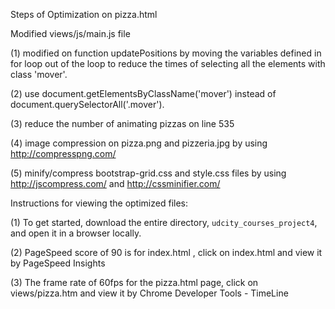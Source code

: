 Steps of Optimization on pizza.html

Modified views/js/main.js file

(1) modified on function updatePositions by moving the variables defined in for loop out of the loop to reduce the times of selecting all the elements with class 'mover'.

(2) use document.getElementsByClassName('mover') instead of document.querySelectorAll('.mover').

(3) reduce the number of animating pizzas on line 535

(4) image compression on  pizza.png and pizzeria.jpg by using http://compresspng.com/

(5) minify/compress bootstrap-grid.css and style.css files by using http://jscompress.com/ and http://cssminifier.com/


Instructions for viewing the optimized files:

(1) To get started, download the entire directory, `udcity_courses_project4`, and open it in a browser locally.

(2) PageSpeed score of 90 is for index.html , click on index.html and view it by PageSpeed Insights

(3) The frame rate of 60fps for the pizza.html page, click on views/pizza.htm and view it by Chrome Developer Tools - TimeLine


